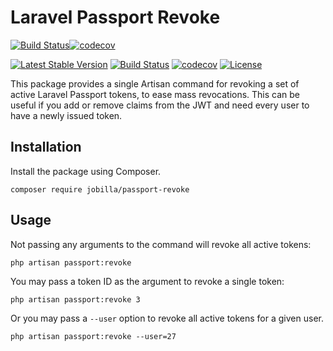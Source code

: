 # Laravel Passport Revoke
[![Build Status](https://travis-ci.org/jobilla/laravel-passport-revoke.svg?branch=master)](https://travis-ci.org/jobilla/laravel-passport-revoke)[![codecov](https://codecov.io/gh/jobilla/laravel-passport-revoke/branch/master/graph/badge.svg)](https://codecov.io/gh/jobilla/laravel-passport-revoke)

[![Latest Stable Version](https://poser.pugx.org/jobilla/passport-revoke/v/stable)](https://packagist.org/packages/jobilla/passport-revoke)
[![Build Status](https://travis-ci.org/jobilla/laravel-passport-revoke.svg?branch=master)](https://travis-ci.org/jobilla/laravel-passport-revoke)
[![codecov](https://codecov.io/gh/jobilla/laravel-passport-revoke/branch/master/graph/badge.svg)](https://codecov.io/gh/jobilla/laravel-passport-revoke)
[![License](https://poser.pugx.org/jobilla/passport-revoke/license)](https://packagist.org/packages/jobilla/passport-revoke)

This package provides a single Artisan command for revoking a set of
active Laravel Passport tokens, to ease mass revocations. This can
be useful if you add or remove claims from the JWT and need every
user to have a newly issued token.

## Installation

Install the package using Composer.
```
composer require jobilla/passport-revoke
```

## Usage

Not passing any arguments to the command will revoke all active tokens:
```
php artisan passport:revoke
```

You may pass a token ID as the argument to revoke a single token:
```
php artisan passport:revoke 3
```

Or you may pass a `--user` option to revoke all active tokens for a given
user.

```
php artisan passport:revoke --user=27
```
